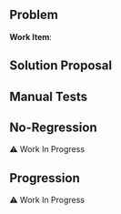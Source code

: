 ## Problem

[//]: # "What is the problem you are trying to solve? Why are you submitting this PR?"

**Work Item**: 

## Solution Proposal

[//]: # "How does this PR attempt to solve the problem above?"

## Manual Tests

[//]: # "What steps to follow to verify the proposed solution meets its goals without regressions?"

## No-Regression

[//]: # "Provide evidence that this change is not breaking any existing functionality"

:warning: Work In Progress
## Progression

[//]: # "This scenario verifies the change proposed by this PR is effective"

:warning: Work In Progress